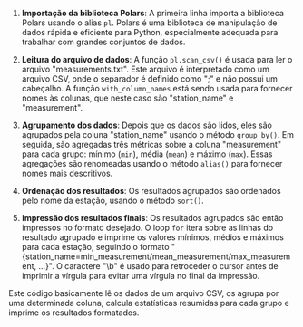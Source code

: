 
1. **Importação da biblioteca Polars**: A primeira linha importa a biblioteca Polars usando o alias `pl`. Polars é uma biblioteca de manipulação de dados rápida e eficiente para Python, especialmente adequada para trabalhar com grandes conjuntos de dados.

2. **Leitura do arquivo de dados**: A função `pl.scan_csv()` é usada para ler o arquivo "measurements.txt". Este arquivo é interpretado como um arquivo CSV, onde o separador é definido como ";" e não possui um cabeçalho. A função `with_column_names` está sendo usada para fornecer nomes às colunas, que neste caso são "station_name" e "measurement".

3. **Agrupamento dos dados**: Depois que os dados são lidos, eles são agrupados pela coluna "station_name" usando o método `group_by()`. Em seguida, são agregadas três métricas sobre a coluna "measurement" para cada grupo: mínimo (`min`), média (`mean`) e máximo (`max`). Essas agregações são renomeadas usando o método `alias()` para fornecer nomes mais descritivos.

4. **Ordenação dos resultados**: Os resultados agrupados são ordenados pelo nome da estação, usando o método `sort()`.

5. **Impressão dos resultados finais**: Os resultados agrupados são então impressos no formato desejado. O loop `for` itera sobre as linhas do resultado agrupado e imprime os valores mínimos, médios e máximos para cada estação, seguindo o formato "{station_name=min_measurement/mean_measurement/max_measurement, ...}". O caractere "\b" é usado para retroceder o cursor antes de imprimir a vírgula para evitar uma vírgula no final da impressão.

Este código basicamente lê os dados de um arquivo CSV, os agrupa por uma determinada coluna, calcula estatísticas resumidas para cada grupo e imprime os resultados formatados.
